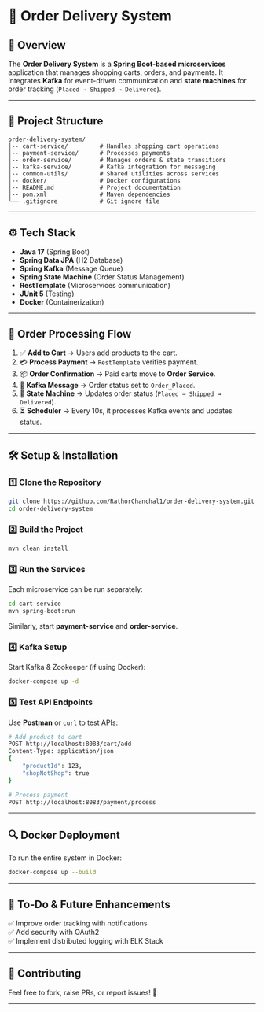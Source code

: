# 🛒 Order Delivery System  

## 📌 Overview  
The **Order Delivery System** is a **Spring Boot-based microservices** application that manages shopping carts, orders, and payments. It integrates **Kafka** for event-driven communication and **state machines** for order tracking (`Placed → Shipped → Delivered`).  

---

## 📂 **Project Structure**  

```
order-delivery-system/
│-- cart-service/         # Handles shopping cart operations
│-- payment-service/      # Processes payments
│-- order-service/        # Manages orders & state transitions
│-- kafka-service/        # Kafka integration for messaging
│-- common-utils/         # Shared utilities across services
│-- docker/               # Docker configurations
│-- README.md             # Project documentation
│-- pom.xml               # Maven dependencies
└── .gitignore            # Git ignore file
```

---

## ⚙️ **Tech Stack**  
- **Java 17** (Spring Boot)  
- **Spring Data JPA** (H2 Database)  
- **Spring Kafka** (Message Queue)  
- **Spring State Machine** (Order Status Management)  
- **RestTemplate** (Microservices communication)  
- **JUnit 5** (Testing)  
- **Docker** (Containerization)  

---

## 🔄 **Order Processing Flow**  

1. ✅ **Add to Cart** → Users add products to the cart.  
2. 💳 **Process Payment** → `RestTemplate` verifies payment.  
3. 📦 **Order Confirmation** → Paid carts move to **Order Service**.  
4. 🚚 **Kafka Message** → Order status set to `Order_Placed`.  
5. 🔄 **State Machine** → Updates order status (`Placed → Shipped → Delivered`).  
6. ⏳ **Scheduler** → Every 10s, it processes Kafka events and updates status.  

---

## 🛠️ **Setup & Installation**  

### 1️⃣ **Clone the Repository**  
```sh
git clone https://github.com/RathorChanchal1/order-delivery-system.git
cd order-delivery-system
```

### 2️⃣ **Build the Project**  
```sh
mvn clean install
```

### 3️⃣ **Run the Services**  
Each microservice can be run separately:  
```sh
cd cart-service
mvn spring-boot:run
```
Similarly, start **payment-service** and **order-service**.  

### 4️⃣ **Kafka Setup**  
Start Kafka & Zookeeper (if using Docker):  
```sh
docker-compose up -d
```

### 5️⃣ **Test API Endpoints**  
Use **Postman** or `curl` to test APIs:  
```sh
# Add product to cart
POST http://localhost:8083/cart/add  
Content-Type: application/json  
{
    "productId": 123,
    "shopNotShop": true
}

# Process payment
POST http://localhost:8083/payment/process
```

---

## 🔍 **Docker Deployment**  
To run the entire system in Docker:  
```sh
docker-compose up --build
```

---

## 📌 **To-Do & Future Enhancements**  
✅ Improve order tracking with notifications  
✅ Add security with OAuth2  
✅ Implement distributed logging with ELK Stack  

---

## 🤝 **Contributing**  
Feel free to fork, raise PRs, or report issues! 🚀  

---
